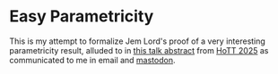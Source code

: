 # Easy Parametricity

This is my attempt to formalize Jem Lord's proof of a very interesting
parametricity result, alluded to in [this talk
abstract](https://hott-uf.github.io/2025/abstracts/HoTTUF_2025_paper_21.pdf)
from [HoTT 2025](https://hott-uf.github.io/2025/) as communicated to
me in email and
[mastodon](https://mastodon.social/@jonmsterling@mathstodon.xyz/114224319131044405).
